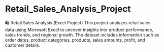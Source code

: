 # Retail_Sales_Analysis_Project
🛍️ Retail Sales Analysis (Excel Project)  This project analyzes retail sales data using Microsoft Excel to uncover insights into product performance, sales trends, and regional growth. The dataset includes information such as order dates, product categories, products, sales amounts, profit, and customer details.
